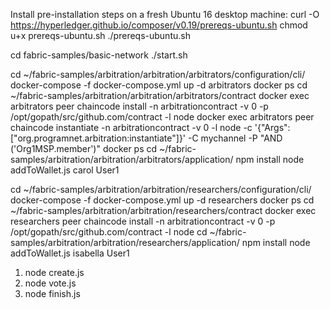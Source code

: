 Install pre-installation steps on a fresh Ubuntu 16 desktop machine:
curl -O https://hyperledger.github.io/composer/v0.19/prereqs-ubuntu.sh
chmod u+x prereqs-ubuntu.sh
./prereqs-ubuntu.sh

cd fabric-samples/basic-network
./start.sh


cd ~/fabric-samples/arbitration/arbitration/arbitrators/configuration/cli/
docker-compose -f docker-compose.yml up -d arbitrators
docker ps
cd ~/fabric-samples/arbitration/arbitration/arbitrators/contract
docker exec arbitrators peer chaincode install -n arbitrationcontract -v 0 -p /opt/gopath/src/github.com/contract -l node
docker exec arbitrators peer chaincode instantiate -n arbitrationcontract -v 0 -l node -c '{"Args":["org.programnet.arbitration:instantiate"]}' -C mychannel -P "AND ('Org1MSP.member')"
docker ps
cd ~/fabric-samples/arbitration/arbitration/arbitrators/application/
npm install
node addToWallet.js carol User1



cd ~/fabric-samples/arbitration/arbitration/researchers/configuration/cli/
docker-compose -f docker-compose.yml up -d researchers
docker ps
cd ~/fabric-samples/arbitration/arbitration/researchers/contract
docker exec researchers peer chaincode install -n arbitrationcontract -v 0 -p /opt/gopath/src/github.com/contract -l node
cd ~/fabric-samples/arbitration/arbitration/researchers/application/
npm install
node addToWallet.js isabella User1


1. node create.js
2. node vote.js
3. node finish.js